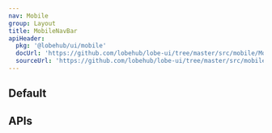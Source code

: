 ```yaml
---
nav: Mobile
group: Layout
title: MobileNavBar
apiHeader:
  pkg: '@lobehub/ui/mobile'
  docUrl: 'https://github.com/lobehub/lobe-ui/tree/master/src/mobile/MobileNavBar/index.md'
  sourceUrl: 'https://github.com/lobehub/lobe-ui/tree/master/src/mobile/MobileNavBar/index.tsx'
---
```


## Default

<code src="./demos/index.tsx" center></code>

## APIs

<API></API>
